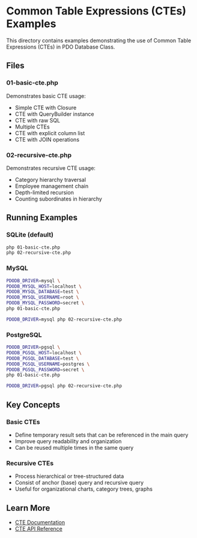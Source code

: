 # Common Table Expressions (CTEs) Examples

This directory contains examples demonstrating the use of Common Table Expressions (CTEs) in PDO Database Class.

## Files

### 01-basic-cte.php
Demonstrates basic CTE usage:
- Simple CTE with Closure
- CTE with QueryBuilder instance
- CTE with raw SQL
- Multiple CTEs
- CTE with explicit column list
- CTE with JOIN operations

### 02-recursive-cte.php
Demonstrates recursive CTE usage:
- Category hierarchy traversal
- Employee management chain
- Depth-limited recursion
- Counting subordinates in hierarchy

## Running Examples

### SQLite (default)
```bash
php 01-basic-cte.php
php 02-recursive-cte.php
```

### MySQL
```bash
PDODB_DRIVER=mysql \
PDODB_MYSQL_HOST=localhost \
PDODB_MYSQL_DATABASE=test \
PDODB_MYSQL_USERNAME=root \
PDODB_MYSQL_PASSWORD=secret \
php 01-basic-cte.php

PDODB_DRIVER=mysql php 02-recursive-cte.php
```

### PostgreSQL
```bash
PDODB_DRIVER=pgsql \
PDODB_PGSQL_HOST=localhost \
PDODB_PGSQL_DATABASE=test \
PDODB_PGSQL_USERNAME=postgres \
PDODB_PGSQL_PASSWORD=secret \
php 01-basic-cte.php

PDODB_DRIVER=pgsql php 02-recursive-cte.php
```

## Key Concepts

### Basic CTEs
- Define temporary result sets that can be referenced in the main query
- Improve query readability and organization
- Can be reused multiple times in the same query

### Recursive CTEs
- Process hierarchical or tree-structured data
- Consist of anchor (base) query and recursive query
- Useful for organizational charts, category trees, graphs

## Learn More

- [CTE Documentation](../../documentation/03-query-builder/cte.md)
- [CTE API Reference](../../documentation/03-query-builder/cte-api.md)

